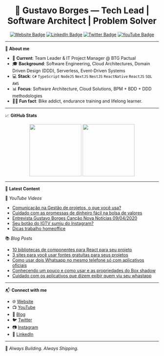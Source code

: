 <h1 align="center">🚀 Gustavo Borges — Tech Lead | Software Architect | Problem Solver</h1>

<p align="center">
  <a href="https://gustavo.tec.br" target="_blank"><img src="https://img.shields.io/website?label=gustavo.tec.br&style=for-the-badge&url=https%3A%2F%2Fgustavo.tec.br" alt="Website Badge"/></a>
  <a href="https://linkedin.com/in/gugahb" target="_blank"><img src="https://img.shields.io/badge/LinkedIn-Gustavo_Borges-blue?style=for-the-badge&logo=linkedin" alt="LinkedIn Badge"/></a>
  <a href="https://twitter.com/gugahb" target="_blank"><img src="https://img.shields.io/twitter/follow/gugahb?color=1DA1F2&logo=twitter&style=for-the-badge" alt="Twitter Badge"/></a>
  <a href="https://youtube.com/gugahb" target="_blank"><img src="https://img.shields.io/badge/YouTube-Gustavo_Borges-red?style=for-the-badge&logo=youtube" alt="YouTube Badge"/></a>
</p>

---

🎯 **About me**

- 🏢 **Current**: Team Leader & IT Project Manager @ BTG Pactual
- 🎓 **Background**: Software Engineering, Cloud Architectures, Domain Driven Design (DDD), Serverless, Event-Driven Systems
- 💻 **Stack**: `C#` `TypeScript` `NodeJS` `NextJS` `NestJS` `ReactNative` `ReactJS` `SQL` `AWS`
- 📊 **Focus**: Software Architecture, Cloud Solutions, BPM + BDD + DDD methodologies
- 🚴‍♂️ **Fun fact**: Bike addict, endurance training and lifelong learner.

---

📈 **GitHub Stats**

<p align="center">
  <img height="170" src="https://github-readme-stats.vercel.app/api?username=gugahb&show_icons=true&theme=dracula&count_private=true&hide=stars" />
  <img height="170" src="https://github-readme-stats.vercel.app/api/top-langs/?username=gugahb&layout=compact&langs_count=8&theme=dracula"/>
</p>

---

📝 **Latest Content**

🎥 *YouTube Videos*  
<!-- YOUTUBE:START -->
- [Comunicação na Gestão de projetos, o que você usa?](https://www.youtube.com/watch?v=QBdbBri7mSk)
- [Cuidado com as promessas de dinheiro fácil na bolsa de valores](https://www.youtube.com/watch?v=p38BtvWeCNI)
- [Entrevista Gustavo Borges Canção Nova Notícias 09/04/2020](https://www.youtube.com/watch?v=62NqZIgnePg)
- [Seu botão do IGTV sumiu do Instagram?](https://www.youtube.com/watch?v=1n_bJVlAtQs)
- [Dicas trabalho homeoffice](https://www.youtube.com/watch?v=ULxqLaXimD4)
<!-- YOUTUBE:END -->

📚 *Blog Posts*  
<!-- BLOG-POST-LIST:START -->
- [10 bibliotecas de componentes para React para seu projeto](https://informacaotech.com/10-bibliotecas-de-componentes-para-react-para-seu-projeto/)
- [3 sites para você usar fontes gratuítas para seus projetos](https://informacaotech.com/3-sites-para-voce-usar-fontes-gratuitas-para-seus-projetos/)
- [Como usar dois Whatsapp no mesmo telefone só com aplicativos oficiais](https://informacaotech.com/como-usar-dois-whatsapp-no-mesmo-telefone-so-com-aplicativos-oficiais/)
- [Conhecendo um pouco e como usar e as propriedades do Box shadow](https://informacaotech.com/conhecendo-um-pouco-e-como-usar-e-as-propriedades-do-box-shadow/)
- [Cuidado com os aplicativos que dizem exibir quem viu seu whastapp](https://informacaotech.com/cuidado-com-os-aplicativos-que-dizem-exibir-quem-viu-seu-whastapp/)
<!-- BLOG-POST-LIST:END -->

---

📬 **Connect with me**

- 🌐 [Website](https://gustavo.tec.br)
- 📺 [YouTube](https://youtube.com/gugahb)
- 📝 [Blog](http://informacaotech.com)
- 🐦 [Twitter](https://twitter.com/gugahb)
- 📷 [Instagram](https://instagram.com/gugahb)
- 💼 [LinkedIn](https://linkedin.com/in/gugahb)

---

🧰 *Always Building. Always Shipping.*

